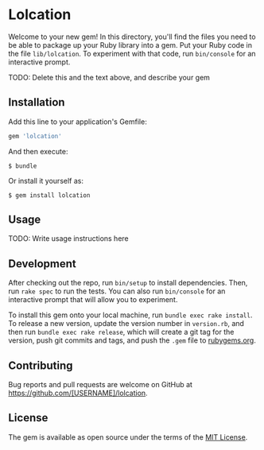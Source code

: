 # Lolcation

Welcome to your new gem! In this directory, you'll find the files you need to be able to package up your Ruby library into a gem. Put your Ruby code in the file `lib/lolcation`. To experiment with that code, run `bin/console` for an interactive prompt.

TODO: Delete this and the text above, and describe your gem

## Installation

Add this line to your application's Gemfile:

```ruby
gem 'lolcation'
```

And then execute:

    $ bundle

Or install it yourself as:

    $ gem install lolcation

## Usage

TODO: Write usage instructions here

## Development

After checking out the repo, run `bin/setup` to install dependencies. Then, run `rake spec` to run the tests. You can also run `bin/console` for an interactive prompt that will allow you to experiment.

To install this gem onto your local machine, run `bundle exec rake install`. To release a new version, update the version number in `version.rb`, and then run `bundle exec rake release`, which will create a git tag for the version, push git commits and tags, and push the `.gem` file to [rubygems.org](https://rubygems.org).

## Contributing

Bug reports and pull requests are welcome on GitHub at https://github.com/[USERNAME]/lolcation.

## License

The gem is available as open source under the terms of the [MIT License](http://opensource.org/licenses/MIT).
